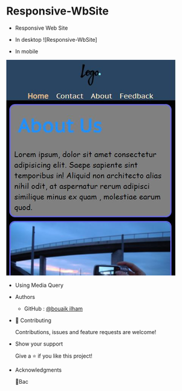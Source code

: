 # Responsive-WbSite
- Responsive Web Site
- In desktop
![Responsive-WbSite]

- In mobile 

![Responsive-WbSite](image/image3.jpg)
- Using
    Media Query
- Authors 
    -  GitHub : [@bouaik ilham](https://github.com/BouaikIlham)
- 🤝 Contributing

    Contributions, issues and feature requests are welcome!
- Show your support

    Give a ⭐️ if you like this project!
- Acknowledgments
 
    📝Bac
